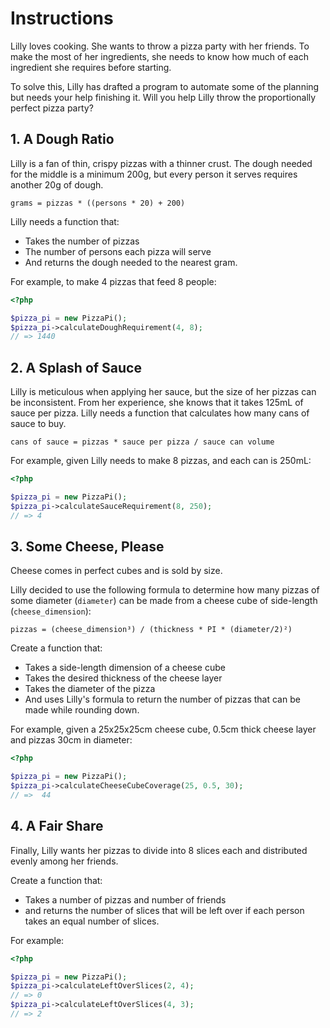 # Instructions

Lilly loves cooking.
She wants to throw a pizza party with her friends.
To make the most of her ingredients, she needs to know how much of each ingredient she requires before starting.

To solve this, Lilly has drafted a program to automate some of the planning but needs your help finishing it.
Will you help Lilly throw the proportionally perfect pizza party?

## 1. A Dough Ratio

Lilly is a fan of thin, crispy pizzas with a thinner crust.
The dough needed for the middle is a minimum 200g, but every person it serves requires another 20g of dough.

`grams = pizzas * ((persons * 20) + 200)`

Lilly needs a function that:

- Takes the number of pizzas
- The number of persons each pizza will serve
- And returns the dough needed to the nearest gram.

For example, to make 4 pizzas that feed 8 people:

```php
<?php

$pizza_pi = new PizzaPi();
$pizza_pi->calculateDoughRequirement(4, 8);
// => 1440
```

## 2. A Splash of Sauce

Lilly is meticulous when applying her sauce, but the size of her pizzas can be inconsistent.
From her experience, she knows that it takes 125mL of sauce per pizza.
Lilly needs a function that calculates how many cans of sauce to buy.

`cans of sauce = pizzas * sauce per pizza / sauce can volume`

For example, given Lilly needs to make 8 pizzas, and each can is 250mL:

```php
<?php

$pizza_pi = new PizzaPi();
$pizza_pi->calculateSauceRequirement(8, 250);
// => 4
```

## 3. Some Cheese, Please

Cheese comes in perfect cubes and is sold by size.

Lilly decided to use the following formula to determine how many pizzas of some diameter (`diameter`) can be made from a cheese cube of side-length (`cheese_dimension`):

`pizzas = (cheese_dimension³) / (thickness * PI * (diameter/2)²)`

Create a function that:

- Takes a side-length dimension of a cheese cube
- Takes the desired thickness of the cheese layer
- Takes the diameter of the pizza
- And uses Lilly's formula to return the number of pizzas that can be made while rounding down.

For example, given a 25x25x25cm cheese cube, 0.5cm thick cheese layer and pizzas 30cm in diameter:

```php
<?php

$pizza_pi = new PizzaPi();
$pizza_pi->calculateCheeseCubeCoverage(25, 0.5, 30);
// =>  44
```

## 4. A Fair Share

Finally, Lilly wants her pizzas to divide into 8 slices each and distributed evenly among her friends.

Create a function that:

- Takes a number of pizzas and number of friends
- and returns the number of slices that will be left over if each person takes an equal number of slices.

For example:

```php
<?php

$pizza_pi = new PizzaPi();
$pizza_pi->calculateLeftOverSlices(2, 4);
// => 0
$pizza_pi->calculateLeftOverSlices(4, 3);
// => 2
```
